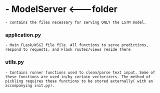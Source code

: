 # - ModelServer <---folder
    - contains the files necessary for serving ONLY the LSTM model.

### application.py  
    - Main FLask/WSGI file file. All functions to serve predictions, respond to requests, and Flask routes/views reside There

### utils.py
    - Contains runner functions used to clean/parse text input. Some of these functions are used in/by certain vectorizers. The method of pickling requires these functions to be stored externally( with an accompanying init.py). 
